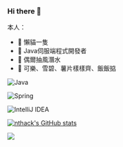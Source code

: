 ### Hi there 👋
本人：
- 🔭 懶貓一隻
- 🌱 Java伺服端程式開發者
- 👯 偶爾抽風潛水
- 🤔 可樂、雪碧、薯片樣樣齊、飯飯掂

![Java](https://img.shields.io/badge/java-%23ED8B00.svg?style=for-the-badge&logo=java&logoColor=white)

![Spring](https://img.shields.io/badge/spring-%236DB33F.svg?style=for-the-badge&logo=spring&logoColor=white)

![IntelliJ IDEA](https://img.shields.io/badge/IntelliJIDEA-000000.svg?style=for-the-badge&logo=intellij-idea&logoColor=white)


[![nthack's GitHub stats](https://github-readme-stats.vercel.app/api?username=nthack&show_icons=true&theme=tokyonight)](https://github.com/anuraghazra/github-readme-stats)


[![](https://komarev.com/ghpvc/?username=nthack&style=for-the-badge&label=Visitor+count)](https://github.com/antonkomarev/github-profile-views-counter)
